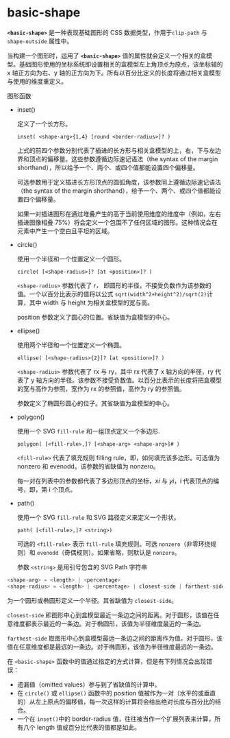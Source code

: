 # basic-shape

**`<basic-shape>`** 是一种表现基础图形的 CSS 数据类型，作用于`clip-path` 与 `shape-outside` 属性中。

当构建一个图形时，运用了 **`<basic-shape>`** 值的属性就会定义一个相关的盒模型。基础图形使用的坐标系统即设置相关的盒模型左上角顶点为原点，该坐标轴的 x 轴正方向为右、y 轴的正方向为下。所有以百分比定义的长度将通过相关盒模型与使用的维度重定义。

图形函数

- inset()

  定义了一个长方形。

  `inset( <shape-arg>{1,4} [round <border-radius>]? )`

  上式的前四个参数分别代表了插进的长方形与相关盒模型的上，右，下与左边界和顶点的偏移量。这些参数遵循边际速记语法（the syntax of the margin shorthand），所以给予一个、两个、或四个值都能设置四个偏移量。

  可选参数<border-radius>用于定义插进长方形顶点的圆弧角度，该参数同上遵循边际速记语法（the syntax of the margin shorthand），给予一个、两个、或四个值都能设置四个偏移量。

  如果一对插进图形在通过堆叠产生的高于当前使用维度的维度中（例如，左右插进图像相叠 75%）将会定义一个包围不了任何区域的图形。这种情况会在元素中产生一个空白且平坦的区域。

- circle()

  使用一个半径和一个位置定义一个圆形。

  `circle( [<shape-radius>]? [at <position>]? )`

  `<shape-radius>` 参数代表了 _r，_ 即圆形的半径，不接受负数作为该参数的值。一个以百分比表示的值将以公式 `sqrt(width^2+height^2)/sqrt(2)`计算，其中 width 与 height 为相关盒模型的宽与高。

  position 参数定义了圆心的位置。省缺值为盒模型的中心。

- ellipse()

  使用两个半径和一个位置定义一个椭圆。

  `ellipse( [<shape-radius>{2}]? [at <position>]? )`

  `<shape-radius>` 参数代表了 rx 与 ry，其中 rx 代表了 x 轴方向的半径，ry 代表了 y 轴方向的半径。该参数不接受负数值。以百分比表示的长度将把盒模型的宽与高作为参照，宽作为 rx 的参照值，高作为 ry 的参照值。

  <position>参数定义了椭圆形圆心的位子。其省缺值为盒模型的中心。

- polygon()

  使用一个 SVG `fill-rule` 和一组顶点定义一个多边形.

  `polygon( [<fill-rule>,]? [<shape-arg> <shape-arg>]# )`

  `<fill-rule>` 代表了填充规则 filling rule，即，如何填充该多边形。可选值为 nonzero 和 evenodd。该参数的省缺值为 nonzero。

  每一对在列表中的参数都代表了多边形顶点的坐标，_xi_ 与 _yi_，i 代表顶点的编号，即，第 i 个顶点。

- path()

  使用一个 SVG `fill-rule` 和 SVG 路径定义来定义一个形状。

  `path( [<fill-rule>,]? <string>)`

  可选的 `<fill-rule>` 表示 `fill-rule` 填充规则。可选 `nonzero`（非零环绕规则）和 `evenodd`（奇偶规则）。如果省略，则默认是 `nonzero`。

  参数 `<string>` 是用引号包含的 SVG Path 字符串

```js
<shape-arg> = <length> | <percentage>
<shape-radius> = <length> | <percentage> | closest-side | farthest-side
```

为一个圆形或椭圆形定义一个半径。其省缺值为 `closest-side`。

`closest-side` 即图形中心到盒模型最近一条边之间的距离。对于圆形，该值在任意维度都表示最近的一条边。对于椭圆形，该值为半径维度最近的一条边。

`farthest-side` 取图形中心到盒模型最远一条边之间的距离作为值。对于圆形，该值在任意维度都是最远的一条边。对于椭圆形，该值为半径维度最远的一条边。

在 `<basic-shape>` 函数中的值通过指定的方式计算，但是有下列情况会出现错误：

- 遗漏值（omitted values）参与到了省缺值的计算中。
- 在 `circle()` 或 `ellipse()` 函数中的 position 值被作为一对（水平的或垂直的）从左上原点的偏移值，每一次这样的计算将会给出绝对长度与百分比的结合。
- 一个在 `inset()`中的 border-radius 值，往往被当作一个扩展列表来计算，所有八个 length 值或百分比代表的值都是如此。
